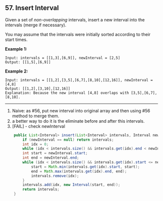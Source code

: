 ## 57. Insert Interval

Given a set of *non-overlapping* intervals, insert a new interval into the intervals (merge if necessary).

You may assume that the intervals were initially sorted according to their start times.

**Example 1:**

```
Input: intervals = [[1,3],[6,9]], newInterval = [2,5]
Output: [[1,5],[6,9]]
```

**Example 2:**

```
Input: intervals = [[1,2],[3,5],[6,7],[8,10],[12,16]], newInterval = [4,8]
Output: [[1,2],[3,10],[12,16]]
Explanation: Because the new interval [4,8] overlaps with [3,5],[6,7],[8,10].
```

------

1. Naive: as #56, put new interval into original array and then using #56 method to merge them.
2. a better way to do it is the eliminate before and after this intervals.
3. [FAIL] - check newInterval

```java
    public List<Interval> insert(List<Interval> intervals, Interval newInterval) {
        if (newInterval == null) return intervals;
        int idx = 0;
        while (idx < intervals.size() && intervals.get(idx).end < newInterval.start) idx++;
        int start = newInterval.start;
        int end = newInterval.end;
        while (idx < intervals.size() && intervals.get(idx).start <= newInterval.end) {//[FAIL] original is intervals.get(idx).start < newInterval.end, if new interval end == curr interval start, the current should be merged into new interval.
            start = Math.min(intervals.get(idx).start, start);
            end = Math.max(intervals.get(idx).end, end);
            intervals.remove(idx);
        }
        intervals.add(idx, new Interval(start, end));
        return intervals;
    }
```

